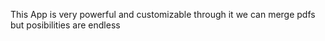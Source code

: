This App is very powerful and customizable through it we can merge pdfs but posibilities are endless
